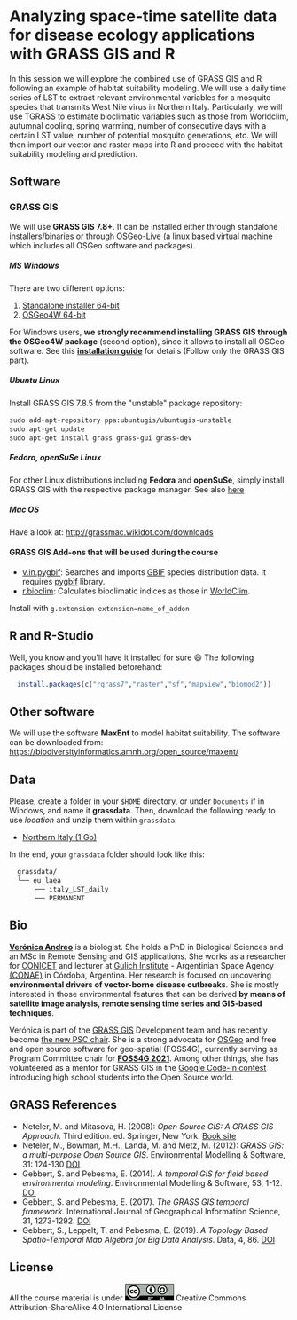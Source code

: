 # Analyzing space-time satellite data for disease ecology applications with GRASS GIS and R

In this session we will explore the combined use of GRASS GIS and R following an example of habitat suitability modeling. We will use a daily time series of LST to extract relevant environmental variables for a mosquito species that transmits West Nile virus in Northern Italy. Particularly, we will use TGRASS to estimate bioclimatic variables such as those from Worldclim, autumnal cooling, spring warming, number of consecutive days with a certain LST value, number of potential mosquito generations, etc. We will then import our vector and raster maps into R and proceed with the habitat suitability modeling and prediction.

## Software

### GRASS GIS

We will use **GRASS GIS 7.8+**. It can be installed either 
through standalone installers/binaries or through
[OSGeo-Live](https://live.osgeo.org/en/index.html) 
(a linux based virtual machine which includes all OSGeo software and packages).

##### MS Windows

There are two different options:
1. [Standalone installer 64-bit](https://grass.osgeo.org/grass78/binary/mswindows/native/x86_64/WinGRASS-7.8.5-2-Setup-x86_64.exe) 
2. [OSGeo4W 64-bit](http://download.osgeo.org/osgeo4w/osgeo4w-setup-x86_64.exe) 

For Windows users, **we strongly recommend installing GRASS GIS through the OSGeo4W package** (second option), 
since it allows to install all OSGeo software. See this 
[**installation guide**](https://gitlab.com/veroandreo/grass-gis-conae/-/blob/master/pdf/00_installation.pdf) 
for details (Follow only the GRASS GIS part).

##### Ubuntu Linux

Install GRASS GIS 7.8.5 from the "unstable" package repository:

```
sudo add-apt-repository ppa:ubuntugis/ubuntugis-unstable
sudo apt-get update
sudo apt-get install grass grass-gui grass-dev
```

##### Fedora, openSuSe Linux

For other Linux distributions including **Fedora** and **openSuSe**, simply install GRASS GIS with the respective package manager. See also [here](https://grass.osgeo.org/download/)

##### Mac OS

Have a look at: http://grassmac.wikidot.com/downloads

#### GRASS GIS Add-ons that will be used during the course

* [v.in.pygbif](https://grass.osgeo.org/grass7/manuals/addons/v.in.pygbif.html): Searches and imports [GBIF](https://www.gbif.org/) species distribution data. It requires [pygbif](https://pygbif.readthedocs.io/en/stable/) library.
* [r.bioclim](https://grass.osgeo.org/grass7/manuals/addons/r.bioclim.html): Calculates bioclimatic indices as those in [WorldClim](https://www.worldclim.org/bioclim).

Install with `g.extension extension=name_of_addon`

## R and R-Studio

Well, you know and you'll have it installed for sure :smile: 
The following packages should be installed beforehand:

```r
  install.packages(c("rgrass7","raster","sf","mapview","biomod2"))
```

## Other software

We will use the software **MaxEnt** to model habitat suitability. The software can be downloaded from: https://biodiversityinformatics.amnh.org/open_source/maxent/

## Data

Please, create a folder in your `$HOME` directory, or under `Documents` if in Windows, and name it **grassdata**. Then, download the following ready to use *location* and unzip them within `grassdata`:

* [Northern Italy (1 Gb)](https://zenodo.org/record/3564515)

In the end, your `grassdata` folder should look like this:

```
  grassdata/
  └── eu_laea
      ├── italy_LST_daily
      └── PERMANENT
```

## Bio

[**Verónica Andreo**](https://veroandreo.gitlab.io/) is a biologist. She holds a PhD in
Biological Sciences and an MSc in Remote Sensing and GIS applications. She works as a 
researcher for [CONICET](https://www.conicet.gov.ar/) and lecturer at
[Gulich Institute](http://ig.conae.unc.edu.ar/) - Argentinian Space
Agency [(CONAE)](https://www.argentina.gob.ar/ciencia/conae) in Córdoba, Argentina.
Her research is focused on uncovering **environmental drivers of vector-borne disease outbreaks**. 
She is mostly interested in those environmental features that can be derived 
**by means of satellite image analysis, remote sensing time series and GIS-based techniques**. 

Verónica is part of the [GRASS GIS](https://grass.osgeo.org/) Development team and has 
recently become [the new PSC chair](https://grass.osgeo.org/news/2021_02_05_new_grass_psc/). 
She is a strong advocate for [OSGeo](https://www.osgeo.org/) and free and open 
source software for geo-spatial (FOSS4G), currently serving as Program Committee chair 
for [**FOSS4G 2021**](2021.foss4g.org/). Among other things, she has volunteered as a 
mentor for GRASS GIS in the [Google Code-In contest](https://codein.withgoogle.com/)
introducing high school students into the Open Source world.

## GRASS References

- Neteler, M. and Mitasova, H. (2008): *Open Source GIS: A GRASS GIS Approach*. Third edition. ed. Springer, New York. [Book site](https://grassbook.org/)
- Neteler, M., Bowman, M.H., Landa, M. and Metz, M. (2012): *GRASS GIS: a multi-purpose Open Source GIS*. Environmental Modelling & Software, 31: 124-130 [DOI](http://dx.doi.org/10.1016/j.envsoft.2011.11.014)
- Gebbert, S. and Pebesma, E. (2014). *A temporal GIS for field based environmental modeling*. Environmental Modelling & Software, 53, 1-12. [DOI](https://doi.org/10.1016/j.envsoft.2013.11.001)
- Gebbert, S. and Pebesma, E. (2017). *The GRASS GIS temporal framework*. International Journal of Geographical Information Science, 31, 1273-1292. [DOI](http://dx.doi.org/10.1080/13658816.2017.1306862)
- Gebbert, S., Leppelt, T. and Pebesma, E. (2019). *A Topology Based Spatio-Temporal Map Algebra for Big Data Analysis*. Data, 4, 86. [DOI](https://doi.org/10.3390/data4020086)

## License

All the course material is under 
[![Creative Commons License](assets/img/ccbysa.png)](http://creativecommons.org/licenses/by-sa/4.0/) Creative Commons Attribution-ShareAlike 4.0 International License
